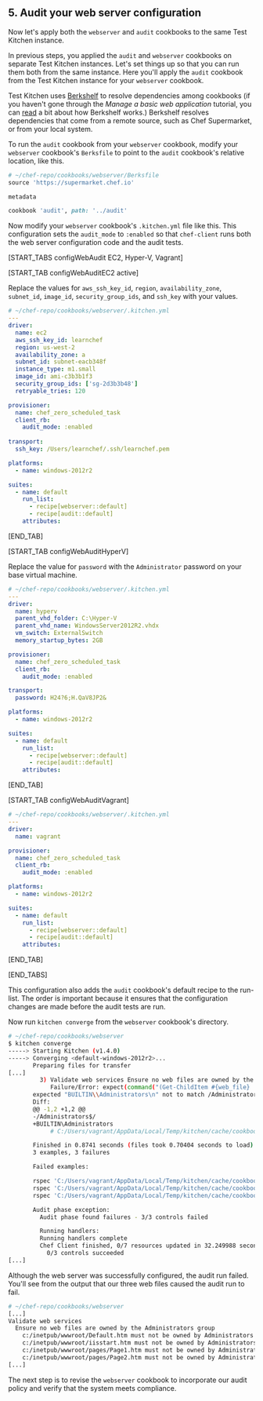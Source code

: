 ## 5. Audit your web server configuration

Now let's apply both the `webserver` and `audit` cookbooks to the same Test Kitchen instance.

In previous steps, you applied the `audit` and `webserver` cookbooks on separate Test Kitchen instances. Let's set things up so that you can run them both from the same instance. Here you'll apply the `audit` cookbook from the Test Kitchen instance for your `webserver` cookbook.

Test Kitchen uses [Berkshelf](http://berkshelf.com) to resolve dependencies among cookbooks (if you haven't gone through the _Manage a basic web application_ tutorial, you can [read](/manage-a-web-app/windows/apply-and-verify-your-database-configuration#step1) a bit about how Berkshelf works.) Berkshelf resolves dependencies that come from a remote source, such as Chef Supermarket, or from your local system.

To run the `audit` cookbook from your `webserver` cookbook, modify your `webserver` cookbook's <code class="file-path">Berksfile</code> to point to the `audit` cookbook's relative location, like this.

```ruby
# ~/chef-repo/cookbooks/webserver/Berksfile
source 'https://supermarket.chef.io'

metadata

cookbook 'audit', path: '../audit'
```

Now modify your `webserver` cookbook's <code class="file-path">.kitchen.yml</code> file like this. This configuration sets the `audit_mode` to `:enabled` so that `chef-client` runs both the web server configuration code and the audit tests.

[START_TABS configWebAudit EC2, Hyper-V, Vagrant]

[START_TAB configWebAuditEC2 active]

Replace the values for `aws_ssh_key_id`, `region`, `availability_zone`, `subnet_id`, `image_id`, `security_group_ids`, and `ssh_key` with your values.

```yaml
# ~/chef-repo/cookbooks/webserver/.kitchen.yml
---
driver:
  name: ec2
  aws_ssh_key_id: learnchef
  region: us-west-2
  availability_zone: a
  subnet_id: subnet-eacb348f
  instance_type: m1.small
  image_id: ami-c3b3b1f3
  security_group_ids: ['sg-2d3b3b48']
  retryable_tries: 120

provisioner:
  name: chef_zero_scheduled_task
  client_rb:
    audit_mode: :enabled
    
transport:
  ssh_key: /Users/learnchef/.ssh/learnchef.pem

platforms:
  - name: windows-2012r2

suites:
  - name: default
    run_list:
      - recipe[webserver::default]
      - recipe[audit::default]
    attributes:
```

[END_TAB]

[START_TAB configWebAuditHyperV]

Replace the value for `password` with the `Administrator` password on your base virtual machine.

```yaml
# ~/chef-repo/cookbooks/webserver/.kitchen.yml
---
driver:
  name: hyperv
  parent_vhd_folder: C:\Hyper-V
  parent_vhd_name: WindowsServer2012R2.vhdx
  vm_switch: ExternalSwitch
  memory_startup_bytes: 2GB

provisioner:
  name: chef_zero_scheduled_task
  client_rb:
    audit_mode: :enabled

transport:
  password: H24?6;H.QaV8JP2&

platforms:
  - name: windows-2012r2

suites:
  - name: default
    run_list:
      - recipe[webserver::default]
      - recipe[audit::default]
    attributes:
```

[END_TAB]

[START_TAB configWebAuditVagrant]

```yaml
# ~/chef-repo/cookbooks/webserver/.kitchen.yml
---
driver:
  name: vagrant

provisioner:
  name: chef_zero_scheduled_task
  client_rb:
    audit_mode: :enabled

platforms:
  - name: windows-2012r2

suites:
  - name: default
    run_list:
      - recipe[webserver::default]
      - recipe[audit::default]
    attributes:
```

[END_TAB]

[END_TABS]

This configuration also adds the `audit` cookbook's default recipe to the run-list. The order is important because it ensures that the configuration changes are made before the audit tests are run.

Now run `kitchen converge` from the `webserver` cookbook's directory.

```bash
# ~/chef-repo/cookbooks/webserver
$ kitchen converge
-----> Starting Kitchen (v1.4.0)
-----> Converging <default-windows-2012r2>...
       Preparing files for transfer
[...]
         3) Validate web services Ensure no web files are owned by the Administrators group c:/inetpub/wwwroot/pages/Page2.htm must not be owned by Administrators
            Failure/Error: expect(command("(Get-ChildItem #{web_file} | Get-Acl).Owner").stdout).to_not match(/Administrators$/)
       expected "BUILTIN\\Administrators\n" not to match /Administrators$/
       Diff:
       @@ -1,2 +1,2 @@
       -/Administrators$/
       +BUILTIN\Administrators
            # C:/Users/vagrant/AppData/Local/Temp/kitchen/cache/cookbooks/audit/recipes/default.rb:10:in `block (4 levels) in from_file'

       Finished in 0.8741 seconds (files took 0.70404 seconds to load)
       3 examples, 3 failures

       Failed examples:

       rspec 'C:/Users/vagrant/AppData/Local/Temp/kitchen/cache/cookbooks/audit/recipes/default.rb[1:1:1]' # Validate web services Ensure no web files are owned by the Administrators group c:/inetpub/wwwroot/Default.htm must not be owned by Administrators
       rspec 'C:/Users/vagrant/AppData/Local/Temp/kitchen/cache/cookbooks/audit/recipes/default.rb[1:1:2]' # Validate web services Ensure no web files are owned by the Administrators group c:/inetpub/wwwroot/pages/Page1.htm must not be owned by Administrators
       rspec 'C:/Users/vagrant/AppData/Local/Temp/kitchen/cache/cookbooks/audit/recipes/default.rb[1:1:3]' # Validate web services Ensure no web files are owned by the Administrators group c:/inetpub/wwwroot/pages/Page2.htm must not be owned by Administrators

       Audit phase exception:
         Audit phase found failures - 3/3 controls failed

         Running handlers:
         Running handlers complete
         Chef Client finished, 0/7 resources updated in 32.249988 seconds
           0/3 controls succeeded
[...]
```

Although the web server was successfully configured, the audit run failed. You'll see from the output that our three web files caused the audit run to fail.

```bash
# ~/chef-repo/cookbooks/webserver
[...]
Validate web services
  Ensure no web files are owned by the Administrators group
    c:/inetpub/wwwroot/Default.htm must not be owned by Administrators (FAILED - 1)
    c:/inetpub/wwwroot/iisstart.htm must not be owned by Administrators
    c:/inetpub/wwwroot/pages/Page1.htm must not be owned by Administrators (FAILED - 2)
    c:/inetpub/wwwroot/pages/Page2.htm must not be owned by Administrators (FAILED - 3)
[...]
```

The next step is to revise the `webserver` cookbook to incorporate our audit policy and verify that the system meets compliance.
